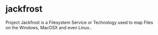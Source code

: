 # jackfrost
Project Jackfrost is a Filesystem Service or Technology used to map Files on the Windows, MacOSX and even Linux..

